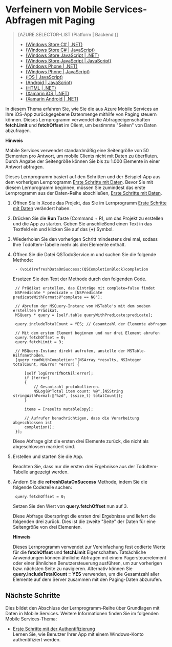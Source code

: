 <properties linkid="develop-mobile-tutorials-add-paging-to-data-ios" urlDisplayName="Add paging to data" pageTitle="Add paging to data (iOS) | Mobile Dev Center" metaKeywords="" description="Learn how to use paging to manage the amount of data returned to your iOS app from Mobile Services." metaCanonical="" services="" documentationCenter="Mobile" title="Refine Mobile Services queries with paging" authors="" solutions="" manager="" editor="" />

Verfeinern von Mobile Services-Abfragen mit Paging
==================================================

> [AZURE.SELECTOR-LIST (Platform | Backend )] 
> - [(Windows Store C\# | .NET)](mobile-services-dotnet-backend-windows-store-dotnet-add-paging-data.md) 
> - [(Windows Store C\# | JavaScript)](mobile-services-windows-store-dotnet-add-paging-data.md) 
> - [(Windows Store JavaScript | .NET)](mobile-services-dotnet-backend-windows-store-javascript-add-paging-data.md) 
> - [(Windows Store JavaScript | JavaScript)](mobile-services-windows-store-javascript-add-paging-data.md) 
> - [(Windows Phone | .NET)](mobile-services-dotnet-backend-windows-phone-add-paging-data) 
> - [(Windows Phone | JavaScript)](mobile-services-windows-phone-add-paging-data) 
> - [(iOS | JavaScript)](mobile-services-ios-add-paging-data) 
> - [(Android | JavaScript)](mobile-services-android-add-paging-data) 
> - [(HTML | .NET)](mobile-services-html-add-paging-data) 
> - [(Xamarin iOS | .NET)](partner-xamarin-mobile-services-ios-add-paging-data) 
> - [(Xamarin Android | .NET)](partner-xamarin-mobile-services-android-add-paging-data)

In diesem Thema erfahren Sie, wie Sie die aus Azure Mobile Services an Ihre iOS-App zurückgegebene Datenmenge mithilfe von Paging steuern können. Dieses Lernprogramm verwendet die Abfrageeigenschaften **fetchLimit** und **fetchOffset** im Client, um bestimmte "Seiten" von Daten abzufragen.

**Hinweis**

Mobile Services verwendet standardmäßig eine Seitengröße von 50 Elementen pro Antwort, um mobile Clients nicht mit Daten zu überfluten. Durch Angabe der Seitengröße können Sie bis zu 1.000 Elemente in einer Antwort abfragen.

Dieses Lernprogramm basiert auf den Schritten und der Beispiel-App aus dem vorherigen Lernprogramm [Erste Schritte mit Daten](/de-de/develop/mobile/tutorials/get-started-with-data-ios). Bevor Sie mit diesem Lernprogramm beginnen, müssen Sie zumindest das erste Lernprogramm aus der Daten-Reihe abschließen, [Erste Schritte mit Daten](/de-de/develop/mobile/tutorials/get-started-with-data-ios).

1.  Öffnen Sie in Xcode das Projekt, das Sie im Lernprogramm [Erste Schritte mit Daten](/de-de/develop/mobile/tutorials/get-started-with-data-ios) verändert haben.

2.  Drücken Sie die **Run** Taste (Command + R), um das Projekt zu erstellen und die App zu starten. Geben Sie anschließend einen Text in das Textfeld ein und klicken Sie auf das (**+**) Symbol.

3.  Wiederholen Sie den vorherigen Schritt mindestens drei mal, sodass Ihre TodoItem-Tabelle mehr als drei Elemente enthält.

4.  Öffnen Sie die Datei QSTodoService.m und suchen Sie die folgende Methode:

         - (void)refreshDataOnSuccess:(QSCompletionBlock)completion

      Ersetzen Sie den Text der Methode durch den folgenden Code. 

         // Prädikat erstellen, das Einträge mit complete=false findet
         NSPredicate * predicate = [NSPredicate predicateWithFormat:@"complete == NO"];

         // Abrufen der MSQuery-Instanz von MSTable's mit dem soeben erstellten Prädikat.
         MSQuery * query = [self.table queryWithPredicate:predicate];
            
         query.includeTotalCount = YES; // Gesamtzahl der Elemente abfragen

         // Mit dem ersten Element beginnen und nur drei Element abrufen
         query.fetchOffset = 0;
         query.fetchLimit = 3;

         // MSQuery-Instanz direkt aufrufen, anstelle der MSTable-Hilfsmethoden.
         [query readWithCompletion:^(NSArray *results, NSInteger totalCount, NSError *error) {
                
             [self logErrorIfNotNil:error];
             if (!error)
             {
                 // Gesamtzahl protokollieren.
                 NSLog(@"Total item count: %@",[NSString stringWithFormat:@"%zd", (ssize_t) totalCount]);            
             }
            
             items = [results mutableCopy];
            
             // Aufrufer benachrichtigen, dass die Verarbeitung abgeschlossen ist
             completion();
         }];

      Diese Abfrage gibt die ersten drei Elemente zurück, die nicht als abgeschlossen markiert sind. 

5.  Erstellen und starten Sie die App.

    Beachten Sie, dass nur die ersten drei Ergebnisse aus der TodoItem-Tabelle angezeigt werden.

6.  Ändern Sie die **refreshDataOnSuccess** Methode, indem Sie die folgende Codezeile suchen:

         query.fetchOffset = 0;

      Setzen Sie den Wert von **query.fetchOffset** nun auf 3. 

      Diese Abfrage überspringt die ersten drei Ergebnisse und liefert die folgenden drei zurück. Dies ist die zweite "Seite" der Daten für eine Seitengröße von drei Elementen.

    **Hinweis**

    Dieses Lernprogramm verwendet zur Vereinfachung fest codierte Werte für die **fetchOffset** und **fetchLimit** Eigenschaften. Tatsächliche Anwendungen können ähnliche Abfragen mit einem Pagersteuerelement oder einer ähnlichen Benutzersteuerung ausführen, um zur vorherigen bzw. nächsten Seite zu navigieren. Alternativ können Sie **query.includeTotalCount = YES** verwenden, um die Gesamtzahl aller Elemente auf dem Server zusammen mit den Paging-Daten abzurufen.

Nächste Schritte
----------------

Dies bildet den Abschluss der Lernprogramm-Reihe über Grundlagen mit Daten in Mobile Services. Weitere Informationen finden Sie im folgenden Mobile Services-Thema:

-   [Erste Schritte mit der Authentifizierung](/de-de/develop/mobile/tutorials/get-started-with-users-ios)
    <br/>Lernen Sie, wie Benutzer Ihrer App mit einem Windows-Konto authentifiziert werden.

